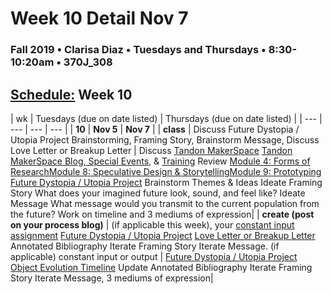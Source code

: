 # Week 10 Detail Nov 7

### Fall 2019 • Clarisa Diaz • Tuesdays and Thursdays • 8:30-10:20am • 370J_308

## [Schedule:](./) Week 10

| wk | Tuesdays \(due on date listed\) | Thursdays \(due on date listed\) |
| --- | --- | --- | --- |
| **10** | **Nov 5** | **Nov 7** |
| **class** | Discuss Future Dystopia / Utopia Project Brainstorming, Framing Story, Brainstorm Message, Discuss Love Letter or Breakup Letter  |  Discuss  [Tandon MakerSpace](http://engineering.nyu.edu/life/student-resources/makerspace) [Tandon MakerSpace Blog, Special Events](https://wp.nyu.edu/makerspace/), & [Training](https://wp.nyu.edu/makerspace/training-calendar) Review [Module 4: Forms of Research](http://teaching.polishedsolid.com/ip/mod4/content/index.html)[Module 8: Speculative Design & Storytelling](http://teaching.polishedsolid.com/ip/mod8/content/index.html)[Module 9: Prototyping](http://teaching.polishedsolid.com/ip/mod9/content/index.html) [Future Dystopia / Utopia Project](future-dystopia-utopia-project.md) Brainstorm Themes & Ideas Ideate Framing Story What does your imagined future look, sound, and feel like?  Ideate Message What message would you transmit to the current population from the future?  Work on timeline and 3 mediums of expression|
| **create \(post on your process blog\)** |  \(if applicable this week\), your [constant input assignment](constant-input-or-output.md)   [Future Dystopia / Utopia Project](future-dystopia-utopia-project.md) [Love Letter or Breakup Letter](week-10-detail-nov-06.md) Annotated Bibliography Iterate Framing Story Iterate Message. \(if applicable\) constant input or output | [Future Dystopia / Utopia Project](future-dystopia-utopia-project.md) [Object Evolution Timeline](assignments/evolution-timeline.md) Update Annotated Bibliography Iterate Framing Story Iterate Message, 3 mediums of expression| 

